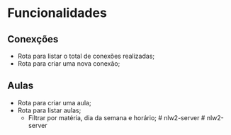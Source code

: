 # Funcionalidades

## Conexções

- Rota para listar o total de conexões realizadas;
- Rota para criar uma nova conexão;


## Aulas

- Rota para criar uma aula;
- Rota para listar aulas;
  - Filtrar por matéria, dia da semana e horário;
#   n l w 2 - s e r v e r  
 #   n l w 2 - s e r v e r  
 